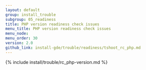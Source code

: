 ```yaml
---
layout: default
group: install_trouble
subgroup: 05_readiness
title: PHP version readiness check issues
menu_title: PHP version readiness check issues
menu_node: 
menu_order: 30
version: 2.0
github_link: install-gde/trouble/readiness/tshoot_rc_php.md
---
```


{% include install/trouble/rc_php-version.md %}